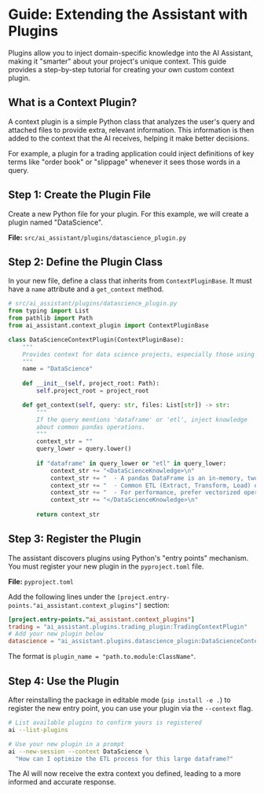 # Guide: Extending the Assistant with Plugins

Plugins allow you to inject domain-specific knowledge into the AI Assistant, making it "smarter" about your project's unique context. This guide provides a step-by-step tutorial for creating your own custom context plugin.

## What is a Context Plugin?

A context plugin is a simple Python class that analyzes the user's query and attached files to provide extra, relevant information. This information is then added to the context that the AI receives, helping it make better decisions.

For example, a plugin for a trading application could inject definitions of key terms like "order book" or "slippage" whenever it sees those words in a query.

## Step 1: Create the Plugin File

Create a new Python file for your plugin. For this example, we will create a plugin named "DataScience".

**File:** `src/ai_assistant/plugins/datascience_plugin.py`

## Step 2: Define the Plugin Class

In your new file, define a class that inherits from `ContextPluginBase`. It must have a `name` attribute and a `get_context` method.

```python
# src/ai_assistant/plugins/datascience_plugin.py
from typing import List
from pathlib import Path
from ai_assistant.context_plugin import ContextPluginBase

class DataScienceContextPlugin(ContextPluginBase):
    """
    Provides context for data science projects, especially those using pandas.
    """
    name = "DataScience"
    
    def __init__(self, project_root: Path):
        self.project_root = project_root

    def get_context(self, query: str, files: List[str]) -> str:
        """
        If the query mentions 'dataframe' or 'etl', inject knowledge
        about common pandas operations.
        """
        context_str = ""
        query_lower = query.lower()
        
        if "dataframe" in query_lower or "etl" in query_lower:
            context_str += "<DataScienceKnowledge>\n"
            context_str += "  - A pandas DataFrame is an in-memory, two-dimensional, labeled data structure.\n"
            context_str += "  - Common ETL (Extract, Transform, Load) operations include merging, grouping, and cleaning data.\n"
            context_str += "  - For performance, prefer vectorized operations over row-by-row iteration.\n"
            context_str += "</DataScienceKnowledge>\n"
        
        return context_str
```

## Step 3: Register the Plugin

The assistant discovers plugins using Python's "entry points" mechanism. You must register your new plugin in the `pyproject.toml` file.

**File:** `pyproject.toml`

Add the following lines under the `[project.entry-points."ai_assistant.context_plugins"]` section:

```toml
[project.entry-points."ai_assistant.context_plugins"]
trading = "ai_assistant.plugins.trading_plugin:TradingContextPlugin"
# Add your new plugin below
datascience = "ai_assistant.plugins.datascience_plugin:DataScienceContextPlugin"
```
The format is `plugin_name = "path.to.module:ClassName"`.

## Step 4: Use the Plugin

After reinstalling the package in editable mode (`pip install -e .`) to register the new entry point, you can use your plugin via the `--context` flag.

```bash
# List available plugins to confirm yours is registered
ai --list-plugins

# Use your new plugin in a prompt
ai --new-session --context DataScience \
  "How can I optimize the ETL process for this large dataframe?"
```

The AI will now receive the extra context you defined, leading to a more informed and accurate response.
```
